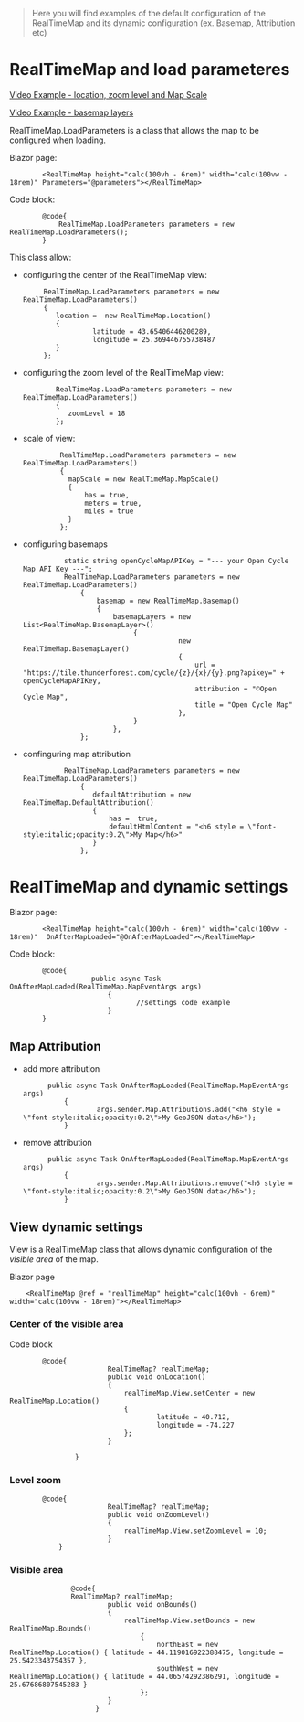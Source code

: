 > Here you will find examples of the default configuration of the RealTimeMap and its dynamic configuration (ex. Basemap, Attribution etc)

# RealTimeMap and load parameteres

[Video Example - location, zoom level and Map Scale](https://www.youtube.com/watch?v=zisprc60S88)

[Video Example - basemap layers](https://www.youtube.com/watch?v=2Ut4ugCuCJk&t=221s)

RealTimeMap.LoadParameters is a class that allows the map to be configured when loading. 

Blazor page:

            <RealTimeMap height="calc(100vh - 6rem)" width="calc(100vw - 18rem)" Parameters="@parameters"></RealTimeMap>

Code block:

            @code{
                RealTimeMap.LoadParameters parameters = new RealTimeMap.LoadParameters();
            }

This class allow:

 - configuring the center of the RealTimeMap view:


            RealTimeMap.LoadParameters parameters = new RealTimeMap.LoadParameters()
            {
               location =  new RealTimeMap.Location()
               {
                        latitude = 43.65406446200289,
                        longitude = 25.369446755738487
               }
            };


- configuring the zoom level of the RealTimeMap view:

              RealTimeMap.LoadParameters parameters = new RealTimeMap.LoadParameters()
              {
                 zoomLevel = 18
              };

- scale of view:
  
               RealTimeMap.LoadParameters parameters = new RealTimeMap.LoadParameters()
               {
                 mapScale = new RealTimeMap.MapScale()
                 {
                     has = true,
                     meters = true,
                     miles = true
                 }  
               };


- configuring basemaps


                static string openCycleMapAPIKey = "--- your Open Cycle Map API Key ---";
                RealTimeMap.LoadParameters parameters = new RealTimeMap.LoadParameters()
                    {
                        basemap = new RealTimeMap.Basemap()
                        {
                            basemapLayers = new List<RealTimeMap.BasemapLayer>()
                                 {
                                            new RealTimeMap.BasemapLayer()
                                            {
                                                url = "https://tile.thunderforest.com/cycle/{z}/{x}/{y}.png?apikey=" + openCycleMapAPIKey,
                                                attribution = "©Open Cycle Map",
                                                title = "Open Cycle Map"
                                            },
                                 }
                            },
                    };

- confinguring map attribution


                RealTimeMap.LoadParameters parameters = new RealTimeMap.LoadParameters()
                    {
                       defaultAttribution = new RealTimeMap.DefaultAttribution()
                       {
                           has =  true,
                           defaultHtmlContent = "<h6 style = \"font-style:italic;opacity:0.2\">My Map</h6>"
                       }
                    };

# RealTimeMap and dynamic settings

Blazor page:

            <RealTimeMap height="calc(100vh - 6rem)" width="calc(100vw - 18rem)"  OnAfterMapLoaded="@OnAfterMapLoaded"></RealTimeMap>

Code block:

            @code{
                        public async Task OnAfterMapLoaded(RealTimeMap.MapEventArgs args)
                            {
                                   //settings code example
                            }
            }

## Map Attribution

- add more attribution

            public async Task OnAfterMapLoaded(RealTimeMap.MapEventArgs args)
                {
                        args.sender.Map.Attributions.add("<h6 style = \"font-style:italic;opacity:0.2\">My GeoJSON data</h6>");
                }

- remove attribution

            public async Task OnAfterMapLoaded(RealTimeMap.MapEventArgs args)
                {
                        args.sender.Map.Attributions.remove("<h6 style = \"font-style:italic;opacity:0.2\">My GeoJSON data</h6>");
                }

## View dynamic settings

View is a RealTimeMap class that allows dynamic configuration of the *visible area* of ​​the map.

Blazor page

        <RealTimeMap @ref = "realTimeMap" height="calc(100vh - 6rem)" width="calc(100vw - 18rem)"></RealTimeMap>

### Center of the visible area

Code block

            @code{
                            RealTimeMap? realTimeMap;
                            public void onLocation()
                            {
                                realTimeMap.View.setCenter = new RealTimeMap.Location()
                                {
                                        latitude = 40.712,
                                        longitude = -74.227
                                };
                            }
            
                    }

### Level zoom

            @code{
                            RealTimeMap? realTimeMap;
                            public void onZoomLevel()
                            {
                                realTimeMap.View.setZoomLevel = 10;
                            }
                }

### Visible area  

                   @code{
                   RealTimeMap? realTimeMap;
                            public void onBounds()
                            {
                                realTimeMap.View.setBounds = new RealTimeMap.Bounds()
                                    {
                                        northEast = new RealTimeMap.Location() { latitude = 44.119016922388475, longitude = 25.5423343754357 },
                                        southWest = new RealTimeMap.Location() { latitude = 44.06574292386291, longitude = 25.67686807545283 }
                                    };
                            }
                         }


